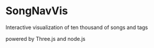 # SongNavVis
Interactive visualization of ten thousand of songs and tags

powered by Three.js and node.js
